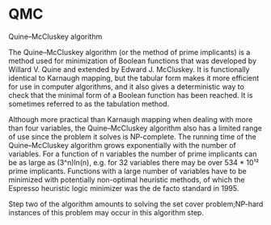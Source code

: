 # QMC
Quine–McCluskey algorithm

The Quine–McCluskey algorithm (or the method of prime implicants) is a method used for minimization of Boolean functions that was developed by Willard V. Quine and extended by Edward J. McCluskey. It is functionally identical to Karnaugh mapping, but the tabular form makes it more efficient for use in computer algorithms, and it also gives a deterministic way to check that the minimal form of a Boolean function has been reached. It is sometimes referred to as the tabulation method.

Although more practical than Karnaugh mapping when dealing with more than four variables, the Quine–McCluskey algorithm also has a limited range of use since the problem it solves is NP-complete. The running time of the Quine–McCluskey algorithm grows exponentially with the number of variables. For a function of n variables the number of prime implicants can be as large as (3^n)ln(n), e.g. for 32 variables there may be over 534 * 10¹² prime implicants. Functions with a large number of variables have to be minimized with potentially non-optimal heuristic methods, of which the Espresso heuristic logic minimizer was the de facto standard in 1995.

Step two of the algorithm amounts to solving the set cover problem;NP-hard instances of this problem may occur in this algorithm step.
